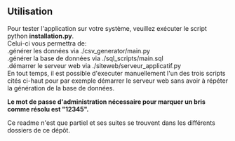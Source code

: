 Utilisation
------------
Pour tester l'application sur votre système, veuillez exécuter le script python **installation.py**.</br>
Celui-ci vous permettra de:</br>
    .générer les données via ./csv\_generator/main.py</br>
    .générer la base de données via ./sql\_scripts/main.sql</br>
    .démarrer le serveur web via ./siteweb/serveur\_applicatif.py</br>
En tout temps, il est possible d'executer manuellement l'un des trois scripts cités ci-haut pour
par exemple démarrer le serveur web sans avoir à répéter la génération de la base de données.

__Le mot de passe d'administration nécessaire pour marquer un bris comme résolu est "12345".__


Ce readme n'est que partiel et ses suites se trouvent dans les différents dossiers de ce dépôt.
